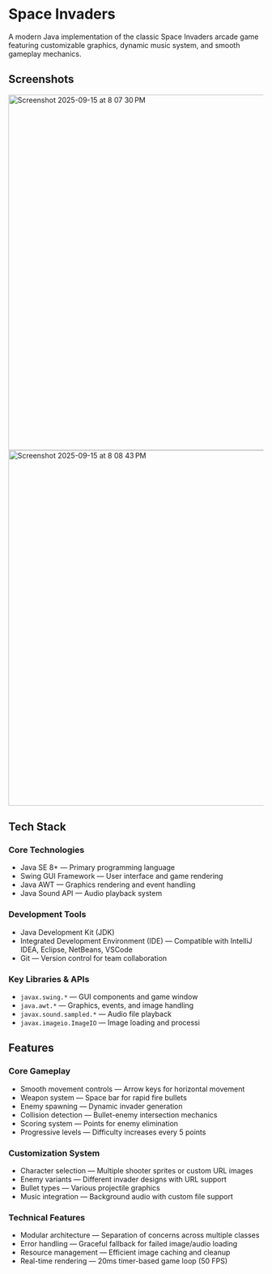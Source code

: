 # Space Invaders

A modern Java implementation of the classic Space Invaders arcade game featuring customizable graphics, dynamic music system, and smooth gameplay mechanics.

## Screenshots

<img width="853" height="701" alt="Screenshot 2025-09-15 at 8 07 30 PM" src="https://github.com/user-attachments/assets/a6c7d062-e21e-49ab-ac80-caf5b071ee3c" />
<img width="853" height="701" alt="Screenshot 2025-09-15 at 8 08 43 PM" src="https://github.com/user-attachments/assets/40536ad3-c745-4006-b3a1-a71a00867b37" />



## Tech Stack

### Core Technologies
- Java SE 8+ — Primary programming language  
- Swing GUI Framework — User interface and game rendering  
- Java AWT — Graphics rendering and event handling  
- Java Sound API — Audio playback system  

### Development Tools
- Java Development Kit (JDK)  
- Integrated Development Environment (IDE) — Compatible with IntelliJ IDEA, Eclipse, NetBeans, VSCode  
- Git — Version control for team collaboration  

### Key Libraries & APIs
- `javax.swing.*` — GUI components and game window  
- `java.awt.*` — Graphics, events, and image handling  
- `javax.sound.sampled.*` — Audio file playback  
- `javax.imageio.ImageIO` — Image loading and processi

## Features

### Core Gameplay
- Smooth movement controls — Arrow keys for horizontal movement  
- Weapon system — Space bar for rapid fire bullets  
- Enemy spawning — Dynamic invader generation  
- Collision detection — Bullet-enemy intersection mechanics  
- Scoring system — Points for enemy elimination  
- Progressive levels — Difficulty increases every 5 points  

### Customization System
- Character selection — Multiple shooter sprites or custom URL images  
- Enemy variants — Different invader designs with URL support  
- Bullet types — Various projectile graphics  
- Music integration — Background audio with custom file support  

### Technical Features
- Modular architecture — Separation of concerns across multiple classes  
- Error handling — Graceful fallback for failed image/audio loading  
- Resource management — Efficient image caching and cleanup  
- Real-time rendering — 20ms timer-based game loop (50 FPS)  
